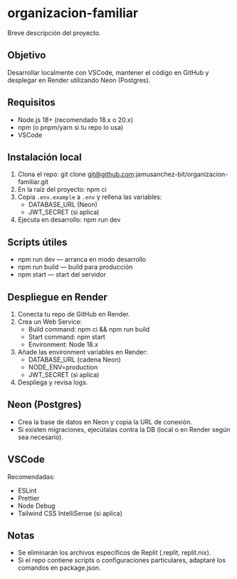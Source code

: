 # organizacion-familiar

Breve descripción del proyecto.

## Objetivo
Desarrollar localmente con VSCode, mantener el código en GitHub y desplegar en Render utilizando Neon (Postgres).

## Requisitos
- Node.js 18+ (recomendado 18.x o 20.x)
- npm (o pnpm/yarn si tu repo lo usa)
- VSCode

## Instalación local
1. Clona el repo:
   git clone git@github.com:jamusanchez-bit/organizacion-familiar.git
2. En la raíz del proyecto:
   npm ci
3. Copia `.env.example` a `.env` y rellena las variables:
   - DATABASE_URL (Neon)
   - JWT_SECRET (si aplica)
4. Ejecuta en desarrollo:
   npm run dev

## Scripts útiles
- npm run dev — arranca en modo desarrollo
- npm run build — build para producción
- npm start — start del servidor

## Despliegue en Render
1. Conecta tu repo de GitHub en Render.
2. Crea un Web Service:
   - Build command: npm ci && npm run build
   - Start command: npm start
   - Environment: Node 18.x
3. Añade las environment variables en Render:
   - DATABASE_URL (cadena Neon)
   - NODE_ENV=production
   - JWT_SECRET (si aplica)
4. Despliega y revisa logs.

## Neon (Postgres)
- Crea la base de datos en Neon y copia la URL de conexión.
- Si existen migraciones, ejecútalas contra la DB (local o en Render según sea necesario).

## VSCode
Recomendadas:
- ESLint
- Prettier
- Node Debug
- Tailwind CSS IntelliSense (si aplica)

## Notas
- Se eliminarán los archivos específicos de Replit (.replit, replit.nix).
- Si el repo contiene scripts o configuraciones particulares, adaptaré los comandos en package.json.